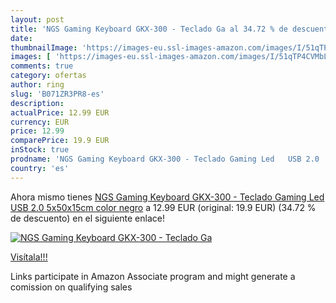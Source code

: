 ```yaml
---
layout: post
title: 'NGS Gaming Keyboard GKX-300 - Teclado Ga al 34.72 % de descuento'
date: 
thumbnailImage: 'https://images-eu.ssl-images-amazon.com/images/I/51qTP4CVMbL._SL200_.jpg'
images: [ 'https://images-eu.ssl-images-amazon.com/images/I/51qTP4CVMbL._SL200_.jpg' ]
comments: true
category: ofertas
author: ring
slug: 'B071ZR3PR8-es'
description:
actualPrice: 12.99 EUR
currency: EUR
price: 12.99
comparePrice: 19.9 EUR
inStock: true
prodname: 'NGS Gaming Keyboard GKX-300 - Teclado Gaming Led   USB 2.0  5x50x15cm   color negro'
country: 'es'
---
```


Ahora mismo tienes [NGS Gaming Keyboard GKX-300 - Teclado Gaming Led   USB 2.0  5x50x15cm   color negro](https://www.amazon.es/dp/B071ZR3PR8/?tag=tolees-21) a 12.99 EUR (original: 19.9 EUR) (34.72 %  de descuento) en el siguiente enlace!

[![NGS Gaming Keyboard GKX-300 - Teclado Ga](https://images-eu.ssl-images-amazon.com/images/I/51qTP4CVMbL._SL200_.jpg)](https://www.amazon.es/dp/B071ZR3PR8/?tag=tolees-21)

[Visítala!!!](https://www.amazon.es/dp/B071ZR3PR8/?tag=tolees-21)

Links participate in Amazon Associate program and might generate a comission on qualifying sales
